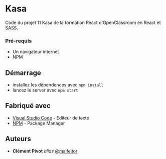 # Kasa

 Code du projet 11 Kasa de la formation React d'OpenClassroom en React et SASS.

### Pré-requis

- Un navigateur internet
- NPM

## Démarrage

- installez les dépendences avec `npm install`
- lancez le server avec `npm start`

## Fabriqué avec

* [Visual Studio Code](https://code.visualstudio.com/) - Editeur de texte
* [NPM](https://www.npmjs.com/) - Package Manager

## Auteurs

* **Clément Pivot** _alias_ [@malfeitor](https://github.com/malfeitor)